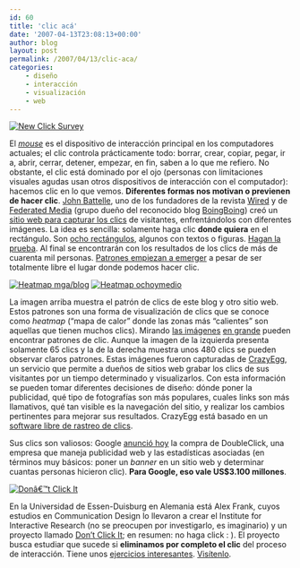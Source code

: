 ```yaml
---
id: 60
title: 'clic acá'
date: '2007-04-13T23:08:13+00:00'
author: blog
layout: post
permalink: /2007/04/13/clic-aca/
categories:
    - diseño
    - interacción
    - visualización
    - web
---
```


[![New Click Survey](//www.mauriciogiraldo.com/blog/wp-content/uploads/2007/04/clicksurvey.jpg)](http://blog.outer-court.com/click2/)

El [*mouse*](http://en.wikipedia.org/wiki/Computer_mouse "el mouse en Wikipedia") es el dispositivo de interacción principal en los computadores actuales; el clic controla prácticamente todo: borrar, crear, copiar, pegar, ir a, abrir, cerrar, detener, empezar, en fin, saben a lo que me refiero. No obstante, el clic está dominado por el ojo (personas con limitaciones visuales agudas usan otros dispositivos de interacción con el computador): hacemos clic en lo que vemos. **Diferentes formas nos motivan o previenen de hacer clic**. [John Battelle](http://battellemedia.com/ "sitio web Battelle Media"), uno de los fundadores de la revista [Wired](http://www.wired.com) y de [Federated Media](http://federatedmedia.net/) (grupo dueño del reconocido blog [BoingBoing](http://www.boingboing.net/)) creó un [sitio web para capturar los clics](http://blog.outer-court.com/click2/ "encuesta de clics") de visitantes, enfrentándolos con diferentes imágenes. La idea es sencilla: solamente haga clic **donde quiera** en el rectángulo. Son [ocho rectángulos](http://blog.outer-court.com/click2/ "encuesta de clics"), algunos con textos o figuras. [Hagan la prueba](http://blog.outer-court.com/click2/ "encuesta de clics"). Al final se encontrarán con los resultados de los clics de más de cuarenta mil personas. [Patrones empiezan a emerger](http://blog.outer-court.com/click2/?mode=result "resultados encuesta de clics") a pesar de ser totalmente libre el lugar donde podemos hacer clic.

[![Heatmap mga/blog](//www.mauriciogiraldo.com/blog/wp-content/uploads/2007/04/heatmap.thumbnail.gif)](/assets/uploads/2007/04/heatmap.gif "Heatmap mga/blog") [![Heatmap ochoymedio](//www.mauriciogiraldo.com/blog/wp-content/uploads/2007/04/heatmap.thumbnail.png)](/assets/uploads/2007/04/heatmap.png "Heatmap ochoymedio")

La imagen arriba muestra el patrón de clics de este blog y otro sitio web. Estos patrones son una forma de visualización de clics que se conoce como *heatmap* (“mapa de calor” donde las zonas más “calientes” son aquellas que tienen muchos clics). Mirando [las imágenes](/assets/uploads/2007/04/heatmap.gif) [en grande](/assets/uploads/2007/04/heatmap.png) pueden encontrar patrones de clic. Aunque la imagen de la izquierda presenta solamente 65 clics y la de la derecha muestra unos 480 clics se pueden observar claros patrones. Estas imágenes fueron capturadas de [CrazyEgg](http://crazyegg.com/ "sitio web CrazyEgg"), un servicio que permite a dueños de sitios web grabar los clics de sus visitantes por un tiempo determinado y visualizarlos. Con esta información se pueden tomar diferentes decisiones de diseño: dónde poner la publicidad, qué tipo de fotografí­as son más populares, cuales links son más llamativos, qué tan visible es la navegación del sitio, y realizar los cambios pertinentes para mejorar sus resultados. CrazyEgg está basado en un [software libre de rastreo de clics](http://blog.corunet.com/english/the-definitive-heatmap).

Sus clics son valiosos: Google [anunció hoy](http://www.google.com/intl/en/press/pressrel/doubleclick.html "comunicado de prensa") la compra de DoubleClick, una empresa que maneja publicidad web y las estadísticas asociadas (en términos muy básicos: poner un *banner* en un sitio web y determinar cuantas personas hicieron clic). **Para Google, eso vale US$3.100 millones**.

[![Donâ€™t Click It](//www.mauriciogiraldo.com/blog/wp-content/uploads/2007/04/dontclick.gif)](http://www.dontclick.it/ "Don't Click It")

En la Universidad de Essen-Duisburg en Alemania está Alex Frank, cuyos estudios en Communication Design lo llevaron a crear el Institute for Interactive Research (no se preocupen por investigarlo, es imaginario) y un proyecto llamado [Don’t Click It](http://www.dontclick.it/); en resumen: no haga click : ). El proyecto busca estudiar que sucede si **eliminamos por completo el clic** del proceso de interacción. Tiene unos [ejercicios interesantes](http://www.dontclick.it/). [Visí­tenlo](http://www.dontclick.it/ "sitio web Don't Click It").